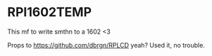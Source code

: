 # RPI1602TEMP

This mf to write smthn to a 1602 <3

Props to https://github.com/dbrgn/RPLCD yeah? Used it, no trouble.
